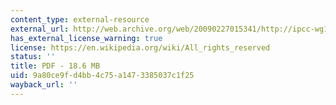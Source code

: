 ```yaml
---
content_type: external-resource
external_url: http://web.archive.org/web/20090227015341/http://ipcc-wg1.ucar.edu/wg1/Report/AR4WG1_Print_TS.pdf
has_external_license_warning: true
license: https://en.wikipedia.org/wiki/All_rights_reserved
status: ''
title: PDF - 18.6 MB
uid: 9a80ce9f-d4bb-4c75-a147-3385037c1f25
wayback_url: ''
---
```

